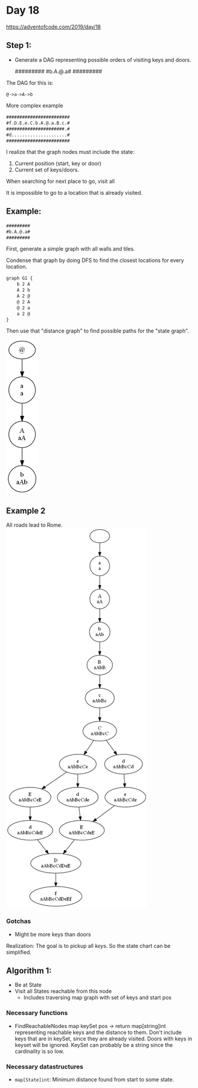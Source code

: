 # Day 18

https://adventofcode.com/2019/day/18


## Step 1:
* Generate a DAG representing possible orders
of visiting keys and doors.

    #########
    #b.A.@.a#
    #########

The DAG for this is:

    @->a->A->b

More complex example

    ########################
    #f.D.E.e.C.b.A.@.a.B.c.#
    ######################.#
    #d.....................#
    ########################

I realize that the graph nodes
must include the state:
1. Current position (start, key or door)
2. Current set of keys/doors.

When searching for next place to go,
visit all

It is impossible to go to a location
that is already visited.

## Example:

    #########
    #b.A.@.a#
    #########

First, generate a simple graph with all walls
and tiles.

Condense that graph by doing DFS to find
the closest locations for every location.

```plantuml
graph G1 {
    b 2 A
    A 2 b
    A 2 @
    @ 2 A
    @ 2 a
    a 2 @
}
```

Then use that "distance graph" to find possible
paths for the "state graph".

![](g2.png)

## Example 2

All roads lead to Rome.
![](g3.png)
### Gotchas
* Might be more keys than doors

Realization: The goal is to pickup all *keys*.
So the state chart can be simplified.

## Algorithm 1:
* Be at State
* Visit all States reachable from this node
    * Includes traversing map graph with set of keys and start pos
    
### Necessary functions
* FindReachableNodes map keySet pos -> return map[string]int
representing reachable keys and the distance to them. Don't include
  keys that are in keySet, since they are already visited.
  Doors with keys in keyset will be ignored.
  KeySet can probably be a string since the cardinality is so low.

### Necessary datastructures
* `map[State]int`: Minimum distance found from start to some state. 
